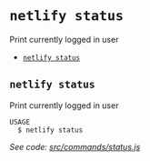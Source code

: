 `netlify status`
================

Print currently logged in user

* [`netlify status`](#netlify-status)

## `netlify status`

Print currently logged in user

```
USAGE
  $ netlify status
```

_See code: [src/commands/status.js](https://github.com/netlify/cli/blob/v2.0.0-alpha.4/src/commands/status.js)_
